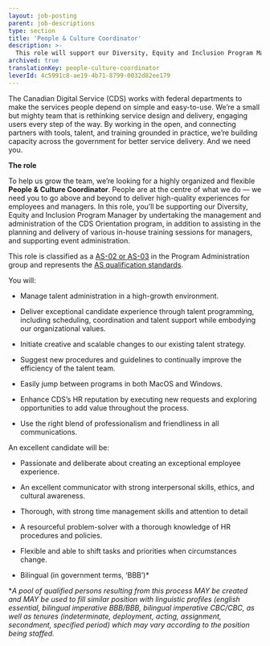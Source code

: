 ```yaml
---
layout: job-posting
parent: job-descriptions
type: section
title: 'People & Culture Coordinator'
description: >-
  This role will support our Diversity, Equity and Inclusion Program Manager by undertaking the management and administration of the CDS Orientation program, in addition to assisting in the planning and delivery of various in-house training sessions for managers, and supporting event administration.
archived: true
translationKey: people-culture-coordinator
leverId: 4c5991c8-ae19-4b71-8799-0032d82ee179
---
```


The Canadian Digital Service (CDS) works with federal departments to make the services people depend on simple and easy-to-use. We’re a small but mighty team that is rethinking service design and delivery, engaging users every step of the way. By working in the open, and connecting partners with tools, talent, and training grounded in practice, we’re building capacity across the government for better service delivery. And we need you.

**The role**

To help us grow the team, we’re looking for a highly organized and flexible **People & Culture Coordinator**. People are at the centre of what we do — we need you to go above and beyond to deliver high-quality experiences for employees and managers. In this role, you’ll be supporting our Diversity, Equity and Inclusion Program Manager by undertaking the management and administration of the CDS Orientation program, in addition to assisting in the planning and delivery of various in-house training sessions for managers, and supporting event administration.

This role is classified as a [AS-02 or AS-03](https://www.tbs-sct.gc.ca/agreements-conventions/view-visualiser-eng.aspx?id=15#toc24156224157) in the Program Administration group and represents the [AS qualification standards](https://www.canada.ca/en/treasury-board-secretariat/services/staffing/qualification-standards/core.html#as). 

You will:

- Manage talent administration in a high-growth environment.

- Deliver exceptional candidate experience through talent programming, including scheduling, coordination and talent support while embodying our organizational values.

- Initiate creative and scalable changes to our existing talent strategy.

- Suggest new procedures and guidelines to continually improve the efficiency of the talent team.

- Easily jump between programs in both MacOS and Windows.

- Enhance CDS’s HR reputation by executing new requests and exploring opportunities to add value throughout the process.

- Use the right blend of professionalism and friendliness in all communications.


An excellent candidate will be:

- Passionate and deliberate about creating an exceptional employee experience.

- An excellent communicator with strong interpersonal skills, ethics, and cultural awareness.

- Thorough, with strong time management skills and attention to detail

- A resourceful problem-solver with a thorough knowledge of HR procedures and policies.

- Flexible and able to shift tasks and priorities when circumstances change.

- Bilingual (in government terms, ‘BBB’)*


**A pool of qualified persons resulting from this process MAY be created and MAY be used to fill similar position with linguistic profiles (english essential, bilingual imperative BBB/BBB, bilingual imperative CBC/CBC, as well as tenures (indeterminate, deployment, acting, assignment, secondment, specified period) which may vary according to the position being staffed.*

